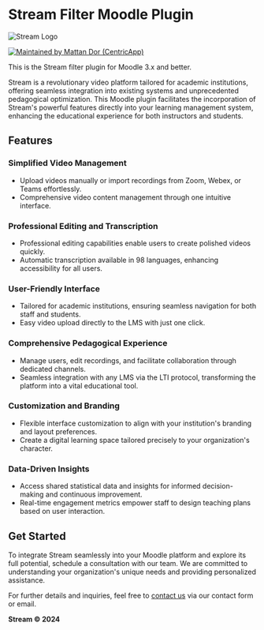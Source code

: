 # Stream Filter Moodle Plugin

![Stream Logo]([[https://stream-platform.cloud/images/logo.svg](https://centricstream.co.il/images/logo.svg)](https://centricstream.co.il/images/logo.svg))


[![Maintained by Mattan Dor (CentricApp)](https://img.shields.io/badge/Maintained%20by-Mattan%20Dor%20(CentricApp)-brightgreen)](https://centricapp.co.il)

This is the Stream filter plugin for Moodle 3.x and better.

Stream is a revolutionary video platform tailored for academic institutions, offering seamless integration into existing systems and unprecedented pedagogical optimization. This Moodle plugin facilitates the incorporation of Stream's powerful features directly into your learning management system, enhancing the educational experience for both instructors and students.

## Features

### Simplified Video Management
- Upload videos manually or import recordings from Zoom, Webex, or Teams effortlessly.
- Comprehensive video content management through one intuitive interface.

### Professional Editing and Transcription
- Professional editing capabilities enable users to create polished videos quickly.
- Automatic transcription available in 98 languages, enhancing accessibility for all users.

### User-Friendly Interface
- Tailored for academic institutions, ensuring seamless navigation for both staff and students.
- Easy video upload directly to the LMS with just one click.

### Comprehensive Pedagogical Experience
- Manage users, edit recordings, and facilitate collaboration through dedicated channels.
- Seamless integration with any LMS via the LTI protocol, transforming the platform into a vital educational tool.

### Customization and Branding
- Flexible interface customization to align with your institution's branding and layout preferences.
- Create a digital learning space tailored precisely to your organization's character.

### Data-Driven Insights
- Access shared statistical data and insights for informed decision-making and continuous improvement.
- Real-time engagement metrics empower staff to design teaching plans based on user interaction.

## Get Started
To integrate Stream seamlessly into your Moodle platform and explore its full potential, schedule a consultation with our team. We are committed to understanding your organization's unique needs and providing personalized assistance.

For further details and inquiries, feel free to [contact us](https://stream-platform.cloud/en/) via our contact form or email.

**Stream © 2024**
